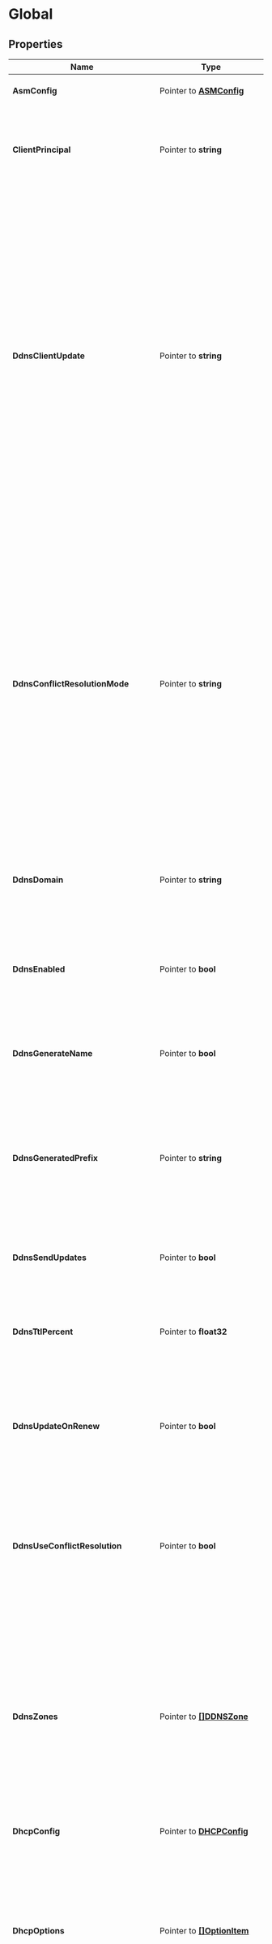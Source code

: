 # Global

## Properties

Name | Type | Description | Notes
------------ | ------------- | ------------- | -------------
**AsmConfig** | Pointer to [**ASMConfig**](ASMConfig.md) | The global Automated Scope Management configuration. | [optional] 
**ClientPrincipal** | Pointer to **string** | The Kerberos principal name. It uses the typical Kerberos notation: &lt;SERVICE-NAME&gt;/&lt;server-domain-name&gt;@&lt;REALM&gt;.  Defaults to empty. | [optional] 
**DdnsClientUpdate** | Pointer to **string** | The global configuration to control who does the DDNS updates.  Valid values are: * _client_: DHCP server updates DNS if requested by client. * _server_: DHCP server always updates DNS, overriding an update request from the client, unless the client requests no updates. * _ignore_: DHCP server always updates DNS, even if the client says not to. * _over_client_update_: Same as _server_. DHCP server always updates DNS, overriding an update request from the client, unless the client requests no updates. * _over_no_update_: DHCP server updates DNS even if the client requests that no updates be done. If the client requests to do the update, DHCP server allows it.  Defaults to _client_. | [optional] 
**DdnsConflictResolutionMode** | Pointer to **string** | The mode used for resolving conflicts while performing DDNS updates.  Valid values are: * _check_with_dhcid_: It includes adding a DHCID record and checking that record via conflict detection as per RFC 4703. * _no_check_with_dhcid_: This will ignore conflict detection but add a DHCID record when creating/updating an entry. * _check_exists_with_dhcid_: This will check if there is an existing DHCID record but does not verify the value of the record matches the update. This will also update the DHCID record for the entry. * _no_check_without_dhcid_: This ignores conflict detection and will not add a DHCID record when creating/updating a DDNS entry.  Defaults to _check_with_dhcid_. | [optional] 
**DdnsDomain** | Pointer to **string** | The domain suffix for DDNS updates. FQDN, may be empty.  Must be specified if _ddns_enabled_ is _true_.  Defaults to empty. | [optional] 
**DdnsEnabled** | Pointer to **bool** | Indicates if DDNS updates should be performed for leases.  All other ddns_* configuration fields are ignored when this flag is unset.  At a minimum, _ddns_domain_ and _ddns_zones_ must be configured to enable DDNS.  Defaults to _false_. | [optional] 
**DdnsGenerateName** | Pointer to **bool** | Indicates if DDNS needs to generate a hostname when not supplied by the client.  Defaults to _false_. | [optional] 
**DdnsGeneratedPrefix** | Pointer to **string** | The prefix used in the generation of an FQDN.  When generating a name, DHCP server will construct the name in the format: [ddns-generated-prefix]-[address-text].[ddns-qualifying-suffix]. where address-text is simply the lease IP address converted to a hyphenated string.  Defaults to \&quot;myhost\&quot;. | [optional] 
**DdnsSendUpdates** | Pointer to **bool** | Determines if DDNS updates are enabled at the global level. Defaults to _true_. | [optional] 
**DdnsTtlPercent** | Pointer to **float32** | DDNS TTL value - to be calculated as a simple percentage of the lease&#39;s lifetime, using the parameter&#39;s value as the percentage. It is specified as a percentage (e.g. 25, 75). Defaults to unspecified. | [optional] 
**DdnsUpdateOnRenew** | Pointer to **bool** | Instructs the DHCP server to always update the DNS information when a lease is renewed even if its DNS information has not changed.  Defaults to _false_. | [optional] 
**DdnsUseConflictResolution** | Pointer to **bool** | When true, DHCP server will apply conflict resolution, as described in RFC 4703, when attempting to fulfill the update request.  When false, DHCP server will simply attempt to update the DNS entries per the request, regardless of whether or not they conflict with existing entries owned by other DHCP4 clients.  Defaults to _true_. | [optional] 
**DdnsZones** | Pointer to [**[]DDNSZone**](DDNSZone.md) | DNS zones that DDNS updates can be sent to. There is no resolver fallback. The target zone must be explicitly configured for the update to be performed.  Updates are sent to the closest enclosing zone.  Error if _ddns_enabled_ is _true_ and the _ddns_domain_ does not have a corresponding entry in _ddns_zones_.  Error if there are items with duplicate zone in the list.  Defaults to empty list. | [optional] 
**DhcpConfig** | Pointer to [**DHCPConfig**](DHCPConfig.md) | The global DHCP configuration that controls how leases are issued. | [optional] 
**DhcpOptions** | Pointer to [**[]OptionItem**](OptionItem.md) | The list of DHCP options or group of options for IPv4. An option list is ordered and may include both option groups and specific options. Multiple occurrences of the same option or group is not an error. The last occurrence of an option in the list will be used.  Error if the graph of referenced groups contains cycles.  Defaults to empty list. | [optional] 
**DhcpOptionsV6** | Pointer to [**[]OptionItem**](OptionItem.md) | The list of DHCP options or group of options for IPv6. An option list is ordered and may include both option groups and specific options. Multiple occurrences of the same option or group is not an error. The last occurrence of an option in the list will be used.  Error if the graph of referenced groups contains cycles.  Defaults to empty list. | [optional] 
**DhcpThreshold** | Pointer to [**DHCPUtilizationThreshold**](DHCPUtilizationThreshold.md) | The global DHCP Utilization threshold settings. | [optional] 
**GssTsigFallback** | Pointer to **bool** | The behavior when GSS-TSIG should be used (a matching external DNS server is configured) but no GSS-TSIG key is available. If configured to _false_ (the default) this DNS server is skipped, if configured to _true_ the DNS server is ignored and the DNS update is sent with the configured DHCP-DDNS protection e.g. TSIG key or without any protection when none was configured.  Defaults to _false_. | [optional] 
**HeaderOptionFilename** | Pointer to **string** | The configuration for header option filename field. | [optional] 
**HeaderOptionServerAddress** | Pointer to **string** | The configuration for header option server address field. | [optional] 
**HeaderOptionServerName** | Pointer to **string** | The configuration for header option server name field. | [optional] 
**HostnameRewriteChar** | Pointer to **string** | The character to replace non-matching characters with, when hostname rewrite is enabled in global configuration.  Any single ASCII character or no character if the invalid characters should be removed without replacement.  Defaults to \&quot;-\&quot;. | [optional] 
**HostnameRewriteEnabled** | Pointer to **bool** | The global configuration to indicate if the hostnames supplied by the client will be rewritten prior to DDNS update by replacing every character that does not match _hostname_rewrite_regex_ by _hostname_rewrite_char_.  Defaults to _false_. | [optional] 
**HostnameRewriteRegex** | Pointer to **string** | The regex bracket expression to match valid characters when hostname rewrite is enabled in global configuration.  Must begin with \&quot;[\&quot; and end with \&quot;]\&quot; and be a compilable POSIX regex.  Defaults to \&quot;[^a-zA-Z0-9_.]\&quot;. | [optional] 
**Id** | Pointer to **string** | The resource identifier. | [optional] [readonly] 
**KerberosKdc** | Pointer to **string** | Address of Kerberos Key Distribution Center.  Defaults to empty. | [optional] 
**KerberosKeys** | Pointer to [**[]KerberosKey**](KerberosKey.md) | _kerberos_keys_ contains a list of keys for GSS-TSIG signed dynamic updates.  Defaults to empty. | [optional] 
**KerberosRekeyInterval** | Pointer to **int64** | Time interval (in seconds) the keys for each configured external DNS server are checked for rekeying, i.e. a new key is created to replace the current usable one when its age is greater than the _kerberos_rekey_interval_ value.  Defaults to 120 seconds. | [optional] 
**KerberosRetryInterval** | Pointer to **int64** | Time interval (in seconds) to retry to create a key if any error occurred previously for any configured external DNS server.  Defaults to 30 seconds. | [optional] 
**KerberosTkeyLifetime** | Pointer to **int64** | Lifetime (in seconds) of GSS-TSIG keys in the TKEY protocol.  Defaults to 160 seconds. | [optional] 
**KerberosTkeyProtocol** | Pointer to **string** | Determines which protocol is used to establish the security context with the external DNS servers, TCP or UDP.  Defaults to _tcp_. | [optional] 
**PreferOption12** | Pointer to **bool** | When enabled, DHCP Server will prefer option 12 over option 81 in the incoming client request.  Defaults to _false_. | [optional] 
**RemoveSuffixOption81** | Pointer to **bool** | When enabled, DHCP Server will remove the suffix from the option 81 in the incoming client request.  Defaults to _false_. | [optional] 
**ServerPrincipal** | Pointer to **string** | The Kerberos principal name of the external DNS server that will receive updates.  Defaults to empty. | [optional] 
**VendorSpecificOptionOptionSpace** | Pointer to **string** | The resource identifier. | [optional] 

## Methods

### NewGlobal

`func NewGlobal() *Global`

NewGlobal instantiates a new Global object
This constructor will assign default values to properties that have it defined,
and makes sure properties required by API are set, but the set of arguments
will change when the set of required properties is changed

### NewGlobalWithDefaults

`func NewGlobalWithDefaults() *Global`

NewGlobalWithDefaults instantiates a new Global object
This constructor will only assign default values to properties that have it defined,
but it doesn't guarantee that properties required by API are set

### GetAsmConfig

`func (o *Global) GetAsmConfig() ASMConfig`

GetAsmConfig returns the AsmConfig field if non-nil, zero value otherwise.

### GetAsmConfigOk

`func (o *Global) GetAsmConfigOk() (*ASMConfig, bool)`

GetAsmConfigOk returns a tuple with the AsmConfig field if it's non-nil, zero value otherwise
and a boolean to check if the value has been set.

### SetAsmConfig

`func (o *Global) SetAsmConfig(v ASMConfig)`

SetAsmConfig sets AsmConfig field to given value.

### HasAsmConfig

`func (o *Global) HasAsmConfig() bool`

HasAsmConfig returns a boolean if a field has been set.

### GetClientPrincipal

`func (o *Global) GetClientPrincipal() string`

GetClientPrincipal returns the ClientPrincipal field if non-nil, zero value otherwise.

### GetClientPrincipalOk

`func (o *Global) GetClientPrincipalOk() (*string, bool)`

GetClientPrincipalOk returns a tuple with the ClientPrincipal field if it's non-nil, zero value otherwise
and a boolean to check if the value has been set.

### SetClientPrincipal

`func (o *Global) SetClientPrincipal(v string)`

SetClientPrincipal sets ClientPrincipal field to given value.

### HasClientPrincipal

`func (o *Global) HasClientPrincipal() bool`

HasClientPrincipal returns a boolean if a field has been set.

### GetDdnsClientUpdate

`func (o *Global) GetDdnsClientUpdate() string`

GetDdnsClientUpdate returns the DdnsClientUpdate field if non-nil, zero value otherwise.

### GetDdnsClientUpdateOk

`func (o *Global) GetDdnsClientUpdateOk() (*string, bool)`

GetDdnsClientUpdateOk returns a tuple with the DdnsClientUpdate field if it's non-nil, zero value otherwise
and a boolean to check if the value has been set.

### SetDdnsClientUpdate

`func (o *Global) SetDdnsClientUpdate(v string)`

SetDdnsClientUpdate sets DdnsClientUpdate field to given value.

### HasDdnsClientUpdate

`func (o *Global) HasDdnsClientUpdate() bool`

HasDdnsClientUpdate returns a boolean if a field has been set.

### GetDdnsConflictResolutionMode

`func (o *Global) GetDdnsConflictResolutionMode() string`

GetDdnsConflictResolutionMode returns the DdnsConflictResolutionMode field if non-nil, zero value otherwise.

### GetDdnsConflictResolutionModeOk

`func (o *Global) GetDdnsConflictResolutionModeOk() (*string, bool)`

GetDdnsConflictResolutionModeOk returns a tuple with the DdnsConflictResolutionMode field if it's non-nil, zero value otherwise
and a boolean to check if the value has been set.

### SetDdnsConflictResolutionMode

`func (o *Global) SetDdnsConflictResolutionMode(v string)`

SetDdnsConflictResolutionMode sets DdnsConflictResolutionMode field to given value.

### HasDdnsConflictResolutionMode

`func (o *Global) HasDdnsConflictResolutionMode() bool`

HasDdnsConflictResolutionMode returns a boolean if a field has been set.

### GetDdnsDomain

`func (o *Global) GetDdnsDomain() string`

GetDdnsDomain returns the DdnsDomain field if non-nil, zero value otherwise.

### GetDdnsDomainOk

`func (o *Global) GetDdnsDomainOk() (*string, bool)`

GetDdnsDomainOk returns a tuple with the DdnsDomain field if it's non-nil, zero value otherwise
and a boolean to check if the value has been set.

### SetDdnsDomain

`func (o *Global) SetDdnsDomain(v string)`

SetDdnsDomain sets DdnsDomain field to given value.

### HasDdnsDomain

`func (o *Global) HasDdnsDomain() bool`

HasDdnsDomain returns a boolean if a field has been set.

### GetDdnsEnabled

`func (o *Global) GetDdnsEnabled() bool`

GetDdnsEnabled returns the DdnsEnabled field if non-nil, zero value otherwise.

### GetDdnsEnabledOk

`func (o *Global) GetDdnsEnabledOk() (*bool, bool)`

GetDdnsEnabledOk returns a tuple with the DdnsEnabled field if it's non-nil, zero value otherwise
and a boolean to check if the value has been set.

### SetDdnsEnabled

`func (o *Global) SetDdnsEnabled(v bool)`

SetDdnsEnabled sets DdnsEnabled field to given value.

### HasDdnsEnabled

`func (o *Global) HasDdnsEnabled() bool`

HasDdnsEnabled returns a boolean if a field has been set.

### GetDdnsGenerateName

`func (o *Global) GetDdnsGenerateName() bool`

GetDdnsGenerateName returns the DdnsGenerateName field if non-nil, zero value otherwise.

### GetDdnsGenerateNameOk

`func (o *Global) GetDdnsGenerateNameOk() (*bool, bool)`

GetDdnsGenerateNameOk returns a tuple with the DdnsGenerateName field if it's non-nil, zero value otherwise
and a boolean to check if the value has been set.

### SetDdnsGenerateName

`func (o *Global) SetDdnsGenerateName(v bool)`

SetDdnsGenerateName sets DdnsGenerateName field to given value.

### HasDdnsGenerateName

`func (o *Global) HasDdnsGenerateName() bool`

HasDdnsGenerateName returns a boolean if a field has been set.

### GetDdnsGeneratedPrefix

`func (o *Global) GetDdnsGeneratedPrefix() string`

GetDdnsGeneratedPrefix returns the DdnsGeneratedPrefix field if non-nil, zero value otherwise.

### GetDdnsGeneratedPrefixOk

`func (o *Global) GetDdnsGeneratedPrefixOk() (*string, bool)`

GetDdnsGeneratedPrefixOk returns a tuple with the DdnsGeneratedPrefix field if it's non-nil, zero value otherwise
and a boolean to check if the value has been set.

### SetDdnsGeneratedPrefix

`func (o *Global) SetDdnsGeneratedPrefix(v string)`

SetDdnsGeneratedPrefix sets DdnsGeneratedPrefix field to given value.

### HasDdnsGeneratedPrefix

`func (o *Global) HasDdnsGeneratedPrefix() bool`

HasDdnsGeneratedPrefix returns a boolean if a field has been set.

### GetDdnsSendUpdates

`func (o *Global) GetDdnsSendUpdates() bool`

GetDdnsSendUpdates returns the DdnsSendUpdates field if non-nil, zero value otherwise.

### GetDdnsSendUpdatesOk

`func (o *Global) GetDdnsSendUpdatesOk() (*bool, bool)`

GetDdnsSendUpdatesOk returns a tuple with the DdnsSendUpdates field if it's non-nil, zero value otherwise
and a boolean to check if the value has been set.

### SetDdnsSendUpdates

`func (o *Global) SetDdnsSendUpdates(v bool)`

SetDdnsSendUpdates sets DdnsSendUpdates field to given value.

### HasDdnsSendUpdates

`func (o *Global) HasDdnsSendUpdates() bool`

HasDdnsSendUpdates returns a boolean if a field has been set.

### GetDdnsTtlPercent

`func (o *Global) GetDdnsTtlPercent() float32`

GetDdnsTtlPercent returns the DdnsTtlPercent field if non-nil, zero value otherwise.

### GetDdnsTtlPercentOk

`func (o *Global) GetDdnsTtlPercentOk() (*float32, bool)`

GetDdnsTtlPercentOk returns a tuple with the DdnsTtlPercent field if it's non-nil, zero value otherwise
and a boolean to check if the value has been set.

### SetDdnsTtlPercent

`func (o *Global) SetDdnsTtlPercent(v float32)`

SetDdnsTtlPercent sets DdnsTtlPercent field to given value.

### HasDdnsTtlPercent

`func (o *Global) HasDdnsTtlPercent() bool`

HasDdnsTtlPercent returns a boolean if a field has been set.

### GetDdnsUpdateOnRenew

`func (o *Global) GetDdnsUpdateOnRenew() bool`

GetDdnsUpdateOnRenew returns the DdnsUpdateOnRenew field if non-nil, zero value otherwise.

### GetDdnsUpdateOnRenewOk

`func (o *Global) GetDdnsUpdateOnRenewOk() (*bool, bool)`

GetDdnsUpdateOnRenewOk returns a tuple with the DdnsUpdateOnRenew field if it's non-nil, zero value otherwise
and a boolean to check if the value has been set.

### SetDdnsUpdateOnRenew

`func (o *Global) SetDdnsUpdateOnRenew(v bool)`

SetDdnsUpdateOnRenew sets DdnsUpdateOnRenew field to given value.

### HasDdnsUpdateOnRenew

`func (o *Global) HasDdnsUpdateOnRenew() bool`

HasDdnsUpdateOnRenew returns a boolean if a field has been set.

### GetDdnsUseConflictResolution

`func (o *Global) GetDdnsUseConflictResolution() bool`

GetDdnsUseConflictResolution returns the DdnsUseConflictResolution field if non-nil, zero value otherwise.

### GetDdnsUseConflictResolutionOk

`func (o *Global) GetDdnsUseConflictResolutionOk() (*bool, bool)`

GetDdnsUseConflictResolutionOk returns a tuple with the DdnsUseConflictResolution field if it's non-nil, zero value otherwise
and a boolean to check if the value has been set.

### SetDdnsUseConflictResolution

`func (o *Global) SetDdnsUseConflictResolution(v bool)`

SetDdnsUseConflictResolution sets DdnsUseConflictResolution field to given value.

### HasDdnsUseConflictResolution

`func (o *Global) HasDdnsUseConflictResolution() bool`

HasDdnsUseConflictResolution returns a boolean if a field has been set.

### GetDdnsZones

`func (o *Global) GetDdnsZones() []DDNSZone`

GetDdnsZones returns the DdnsZones field if non-nil, zero value otherwise.

### GetDdnsZonesOk

`func (o *Global) GetDdnsZonesOk() (*[]DDNSZone, bool)`

GetDdnsZonesOk returns a tuple with the DdnsZones field if it's non-nil, zero value otherwise
and a boolean to check if the value has been set.

### SetDdnsZones

`func (o *Global) SetDdnsZones(v []DDNSZone)`

SetDdnsZones sets DdnsZones field to given value.

### HasDdnsZones

`func (o *Global) HasDdnsZones() bool`

HasDdnsZones returns a boolean if a field has been set.

### GetDhcpConfig

`func (o *Global) GetDhcpConfig() DHCPConfig`

GetDhcpConfig returns the DhcpConfig field if non-nil, zero value otherwise.

### GetDhcpConfigOk

`func (o *Global) GetDhcpConfigOk() (*DHCPConfig, bool)`

GetDhcpConfigOk returns a tuple with the DhcpConfig field if it's non-nil, zero value otherwise
and a boolean to check if the value has been set.

### SetDhcpConfig

`func (o *Global) SetDhcpConfig(v DHCPConfig)`

SetDhcpConfig sets DhcpConfig field to given value.

### HasDhcpConfig

`func (o *Global) HasDhcpConfig() bool`

HasDhcpConfig returns a boolean if a field has been set.

### GetDhcpOptions

`func (o *Global) GetDhcpOptions() []OptionItem`

GetDhcpOptions returns the DhcpOptions field if non-nil, zero value otherwise.

### GetDhcpOptionsOk

`func (o *Global) GetDhcpOptionsOk() (*[]OptionItem, bool)`

GetDhcpOptionsOk returns a tuple with the DhcpOptions field if it's non-nil, zero value otherwise
and a boolean to check if the value has been set.

### SetDhcpOptions

`func (o *Global) SetDhcpOptions(v []OptionItem)`

SetDhcpOptions sets DhcpOptions field to given value.

### HasDhcpOptions

`func (o *Global) HasDhcpOptions() bool`

HasDhcpOptions returns a boolean if a field has been set.

### GetDhcpOptionsV6

`func (o *Global) GetDhcpOptionsV6() []OptionItem`

GetDhcpOptionsV6 returns the DhcpOptionsV6 field if non-nil, zero value otherwise.

### GetDhcpOptionsV6Ok

`func (o *Global) GetDhcpOptionsV6Ok() (*[]OptionItem, bool)`

GetDhcpOptionsV6Ok returns a tuple with the DhcpOptionsV6 field if it's non-nil, zero value otherwise
and a boolean to check if the value has been set.

### SetDhcpOptionsV6

`func (o *Global) SetDhcpOptionsV6(v []OptionItem)`

SetDhcpOptionsV6 sets DhcpOptionsV6 field to given value.

### HasDhcpOptionsV6

`func (o *Global) HasDhcpOptionsV6() bool`

HasDhcpOptionsV6 returns a boolean if a field has been set.

### GetDhcpThreshold

`func (o *Global) GetDhcpThreshold() DHCPUtilizationThreshold`

GetDhcpThreshold returns the DhcpThreshold field if non-nil, zero value otherwise.

### GetDhcpThresholdOk

`func (o *Global) GetDhcpThresholdOk() (*DHCPUtilizationThreshold, bool)`

GetDhcpThresholdOk returns a tuple with the DhcpThreshold field if it's non-nil, zero value otherwise
and a boolean to check if the value has been set.

### SetDhcpThreshold

`func (o *Global) SetDhcpThreshold(v DHCPUtilizationThreshold)`

SetDhcpThreshold sets DhcpThreshold field to given value.

### HasDhcpThreshold

`func (o *Global) HasDhcpThreshold() bool`

HasDhcpThreshold returns a boolean if a field has been set.

### GetGssTsigFallback

`func (o *Global) GetGssTsigFallback() bool`

GetGssTsigFallback returns the GssTsigFallback field if non-nil, zero value otherwise.

### GetGssTsigFallbackOk

`func (o *Global) GetGssTsigFallbackOk() (*bool, bool)`

GetGssTsigFallbackOk returns a tuple with the GssTsigFallback field if it's non-nil, zero value otherwise
and a boolean to check if the value has been set.

### SetGssTsigFallback

`func (o *Global) SetGssTsigFallback(v bool)`

SetGssTsigFallback sets GssTsigFallback field to given value.

### HasGssTsigFallback

`func (o *Global) HasGssTsigFallback() bool`

HasGssTsigFallback returns a boolean if a field has been set.

### GetHeaderOptionFilename

`func (o *Global) GetHeaderOptionFilename() string`

GetHeaderOptionFilename returns the HeaderOptionFilename field if non-nil, zero value otherwise.

### GetHeaderOptionFilenameOk

`func (o *Global) GetHeaderOptionFilenameOk() (*string, bool)`

GetHeaderOptionFilenameOk returns a tuple with the HeaderOptionFilename field if it's non-nil, zero value otherwise
and a boolean to check if the value has been set.

### SetHeaderOptionFilename

`func (o *Global) SetHeaderOptionFilename(v string)`

SetHeaderOptionFilename sets HeaderOptionFilename field to given value.

### HasHeaderOptionFilename

`func (o *Global) HasHeaderOptionFilename() bool`

HasHeaderOptionFilename returns a boolean if a field has been set.

### GetHeaderOptionServerAddress

`func (o *Global) GetHeaderOptionServerAddress() string`

GetHeaderOptionServerAddress returns the HeaderOptionServerAddress field if non-nil, zero value otherwise.

### GetHeaderOptionServerAddressOk

`func (o *Global) GetHeaderOptionServerAddressOk() (*string, bool)`

GetHeaderOptionServerAddressOk returns a tuple with the HeaderOptionServerAddress field if it's non-nil, zero value otherwise
and a boolean to check if the value has been set.

### SetHeaderOptionServerAddress

`func (o *Global) SetHeaderOptionServerAddress(v string)`

SetHeaderOptionServerAddress sets HeaderOptionServerAddress field to given value.

### HasHeaderOptionServerAddress

`func (o *Global) HasHeaderOptionServerAddress() bool`

HasHeaderOptionServerAddress returns a boolean if a field has been set.

### GetHeaderOptionServerName

`func (o *Global) GetHeaderOptionServerName() string`

GetHeaderOptionServerName returns the HeaderOptionServerName field if non-nil, zero value otherwise.

### GetHeaderOptionServerNameOk

`func (o *Global) GetHeaderOptionServerNameOk() (*string, bool)`

GetHeaderOptionServerNameOk returns a tuple with the HeaderOptionServerName field if it's non-nil, zero value otherwise
and a boolean to check if the value has been set.

### SetHeaderOptionServerName

`func (o *Global) SetHeaderOptionServerName(v string)`

SetHeaderOptionServerName sets HeaderOptionServerName field to given value.

### HasHeaderOptionServerName

`func (o *Global) HasHeaderOptionServerName() bool`

HasHeaderOptionServerName returns a boolean if a field has been set.

### GetHostnameRewriteChar

`func (o *Global) GetHostnameRewriteChar() string`

GetHostnameRewriteChar returns the HostnameRewriteChar field if non-nil, zero value otherwise.

### GetHostnameRewriteCharOk

`func (o *Global) GetHostnameRewriteCharOk() (*string, bool)`

GetHostnameRewriteCharOk returns a tuple with the HostnameRewriteChar field if it's non-nil, zero value otherwise
and a boolean to check if the value has been set.

### SetHostnameRewriteChar

`func (o *Global) SetHostnameRewriteChar(v string)`

SetHostnameRewriteChar sets HostnameRewriteChar field to given value.

### HasHostnameRewriteChar

`func (o *Global) HasHostnameRewriteChar() bool`

HasHostnameRewriteChar returns a boolean if a field has been set.

### GetHostnameRewriteEnabled

`func (o *Global) GetHostnameRewriteEnabled() bool`

GetHostnameRewriteEnabled returns the HostnameRewriteEnabled field if non-nil, zero value otherwise.

### GetHostnameRewriteEnabledOk

`func (o *Global) GetHostnameRewriteEnabledOk() (*bool, bool)`

GetHostnameRewriteEnabledOk returns a tuple with the HostnameRewriteEnabled field if it's non-nil, zero value otherwise
and a boolean to check if the value has been set.

### SetHostnameRewriteEnabled

`func (o *Global) SetHostnameRewriteEnabled(v bool)`

SetHostnameRewriteEnabled sets HostnameRewriteEnabled field to given value.

### HasHostnameRewriteEnabled

`func (o *Global) HasHostnameRewriteEnabled() bool`

HasHostnameRewriteEnabled returns a boolean if a field has been set.

### GetHostnameRewriteRegex

`func (o *Global) GetHostnameRewriteRegex() string`

GetHostnameRewriteRegex returns the HostnameRewriteRegex field if non-nil, zero value otherwise.

### GetHostnameRewriteRegexOk

`func (o *Global) GetHostnameRewriteRegexOk() (*string, bool)`

GetHostnameRewriteRegexOk returns a tuple with the HostnameRewriteRegex field if it's non-nil, zero value otherwise
and a boolean to check if the value has been set.

### SetHostnameRewriteRegex

`func (o *Global) SetHostnameRewriteRegex(v string)`

SetHostnameRewriteRegex sets HostnameRewriteRegex field to given value.

### HasHostnameRewriteRegex

`func (o *Global) HasHostnameRewriteRegex() bool`

HasHostnameRewriteRegex returns a boolean if a field has been set.

### GetId

`func (o *Global) GetId() string`

GetId returns the Id field if non-nil, zero value otherwise.

### GetIdOk

`func (o *Global) GetIdOk() (*string, bool)`

GetIdOk returns a tuple with the Id field if it's non-nil, zero value otherwise
and a boolean to check if the value has been set.

### SetId

`func (o *Global) SetId(v string)`

SetId sets Id field to given value.

### HasId

`func (o *Global) HasId() bool`

HasId returns a boolean if a field has been set.

### GetKerberosKdc

`func (o *Global) GetKerberosKdc() string`

GetKerberosKdc returns the KerberosKdc field if non-nil, zero value otherwise.

### GetKerberosKdcOk

`func (o *Global) GetKerberosKdcOk() (*string, bool)`

GetKerberosKdcOk returns a tuple with the KerberosKdc field if it's non-nil, zero value otherwise
and a boolean to check if the value has been set.

### SetKerberosKdc

`func (o *Global) SetKerberosKdc(v string)`

SetKerberosKdc sets KerberosKdc field to given value.

### HasKerberosKdc

`func (o *Global) HasKerberosKdc() bool`

HasKerberosKdc returns a boolean if a field has been set.

### GetKerberosKeys

`func (o *Global) GetKerberosKeys() []KerberosKey`

GetKerberosKeys returns the KerberosKeys field if non-nil, zero value otherwise.

### GetKerberosKeysOk

`func (o *Global) GetKerberosKeysOk() (*[]KerberosKey, bool)`

GetKerberosKeysOk returns a tuple with the KerberosKeys field if it's non-nil, zero value otherwise
and a boolean to check if the value has been set.

### SetKerberosKeys

`func (o *Global) SetKerberosKeys(v []KerberosKey)`

SetKerberosKeys sets KerberosKeys field to given value.

### HasKerberosKeys

`func (o *Global) HasKerberosKeys() bool`

HasKerberosKeys returns a boolean if a field has been set.

### GetKerberosRekeyInterval

`func (o *Global) GetKerberosRekeyInterval() int64`

GetKerberosRekeyInterval returns the KerberosRekeyInterval field if non-nil, zero value otherwise.

### GetKerberosRekeyIntervalOk

`func (o *Global) GetKerberosRekeyIntervalOk() (*int64, bool)`

GetKerberosRekeyIntervalOk returns a tuple with the KerberosRekeyInterval field if it's non-nil, zero value otherwise
and a boolean to check if the value has been set.

### SetKerberosRekeyInterval

`func (o *Global) SetKerberosRekeyInterval(v int64)`

SetKerberosRekeyInterval sets KerberosRekeyInterval field to given value.

### HasKerberosRekeyInterval

`func (o *Global) HasKerberosRekeyInterval() bool`

HasKerberosRekeyInterval returns a boolean if a field has been set.

### GetKerberosRetryInterval

`func (o *Global) GetKerberosRetryInterval() int64`

GetKerberosRetryInterval returns the KerberosRetryInterval field if non-nil, zero value otherwise.

### GetKerberosRetryIntervalOk

`func (o *Global) GetKerberosRetryIntervalOk() (*int64, bool)`

GetKerberosRetryIntervalOk returns a tuple with the KerberosRetryInterval field if it's non-nil, zero value otherwise
and a boolean to check if the value has been set.

### SetKerberosRetryInterval

`func (o *Global) SetKerberosRetryInterval(v int64)`

SetKerberosRetryInterval sets KerberosRetryInterval field to given value.

### HasKerberosRetryInterval

`func (o *Global) HasKerberosRetryInterval() bool`

HasKerberosRetryInterval returns a boolean if a field has been set.

### GetKerberosTkeyLifetime

`func (o *Global) GetKerberosTkeyLifetime() int64`

GetKerberosTkeyLifetime returns the KerberosTkeyLifetime field if non-nil, zero value otherwise.

### GetKerberosTkeyLifetimeOk

`func (o *Global) GetKerberosTkeyLifetimeOk() (*int64, bool)`

GetKerberosTkeyLifetimeOk returns a tuple with the KerberosTkeyLifetime field if it's non-nil, zero value otherwise
and a boolean to check if the value has been set.

### SetKerberosTkeyLifetime

`func (o *Global) SetKerberosTkeyLifetime(v int64)`

SetKerberosTkeyLifetime sets KerberosTkeyLifetime field to given value.

### HasKerberosTkeyLifetime

`func (o *Global) HasKerberosTkeyLifetime() bool`

HasKerberosTkeyLifetime returns a boolean if a field has been set.

### GetKerberosTkeyProtocol

`func (o *Global) GetKerberosTkeyProtocol() string`

GetKerberosTkeyProtocol returns the KerberosTkeyProtocol field if non-nil, zero value otherwise.

### GetKerberosTkeyProtocolOk

`func (o *Global) GetKerberosTkeyProtocolOk() (*string, bool)`

GetKerberosTkeyProtocolOk returns a tuple with the KerberosTkeyProtocol field if it's non-nil, zero value otherwise
and a boolean to check if the value has been set.

### SetKerberosTkeyProtocol

`func (o *Global) SetKerberosTkeyProtocol(v string)`

SetKerberosTkeyProtocol sets KerberosTkeyProtocol field to given value.

### HasKerberosTkeyProtocol

`func (o *Global) HasKerberosTkeyProtocol() bool`

HasKerberosTkeyProtocol returns a boolean if a field has been set.

### GetPreferOption12

`func (o *Global) GetPreferOption12() bool`

GetPreferOption12 returns the PreferOption12 field if non-nil, zero value otherwise.

### GetPreferOption12Ok

`func (o *Global) GetPreferOption12Ok() (*bool, bool)`

GetPreferOption12Ok returns a tuple with the PreferOption12 field if it's non-nil, zero value otherwise
and a boolean to check if the value has been set.

### SetPreferOption12

`func (o *Global) SetPreferOption12(v bool)`

SetPreferOption12 sets PreferOption12 field to given value.

### HasPreferOption12

`func (o *Global) HasPreferOption12() bool`

HasPreferOption12 returns a boolean if a field has been set.

### GetRemoveSuffixOption81

`func (o *Global) GetRemoveSuffixOption81() bool`

GetRemoveSuffixOption81 returns the RemoveSuffixOption81 field if non-nil, zero value otherwise.

### GetRemoveSuffixOption81Ok

`func (o *Global) GetRemoveSuffixOption81Ok() (*bool, bool)`

GetRemoveSuffixOption81Ok returns a tuple with the RemoveSuffixOption81 field if it's non-nil, zero value otherwise
and a boolean to check if the value has been set.

### SetRemoveSuffixOption81

`func (o *Global) SetRemoveSuffixOption81(v bool)`

SetRemoveSuffixOption81 sets RemoveSuffixOption81 field to given value.

### HasRemoveSuffixOption81

`func (o *Global) HasRemoveSuffixOption81() bool`

HasRemoveSuffixOption81 returns a boolean if a field has been set.

### GetServerPrincipal

`func (o *Global) GetServerPrincipal() string`

GetServerPrincipal returns the ServerPrincipal field if non-nil, zero value otherwise.

### GetServerPrincipalOk

`func (o *Global) GetServerPrincipalOk() (*string, bool)`

GetServerPrincipalOk returns a tuple with the ServerPrincipal field if it's non-nil, zero value otherwise
and a boolean to check if the value has been set.

### SetServerPrincipal

`func (o *Global) SetServerPrincipal(v string)`

SetServerPrincipal sets ServerPrincipal field to given value.

### HasServerPrincipal

`func (o *Global) HasServerPrincipal() bool`

HasServerPrincipal returns a boolean if a field has been set.

### GetVendorSpecificOptionOptionSpace

`func (o *Global) GetVendorSpecificOptionOptionSpace() string`

GetVendorSpecificOptionOptionSpace returns the VendorSpecificOptionOptionSpace field if non-nil, zero value otherwise.

### GetVendorSpecificOptionOptionSpaceOk

`func (o *Global) GetVendorSpecificOptionOptionSpaceOk() (*string, bool)`

GetVendorSpecificOptionOptionSpaceOk returns a tuple with the VendorSpecificOptionOptionSpace field if it's non-nil, zero value otherwise
and a boolean to check if the value has been set.

### SetVendorSpecificOptionOptionSpace

`func (o *Global) SetVendorSpecificOptionOptionSpace(v string)`

SetVendorSpecificOptionOptionSpace sets VendorSpecificOptionOptionSpace field to given value.

### HasVendorSpecificOptionOptionSpace

`func (o *Global) HasVendorSpecificOptionOptionSpace() bool`

HasVendorSpecificOptionOptionSpace returns a boolean if a field has been set.


[[Back to Model list]](../README.md#documentation-for-models) [[Back to API list]](../README.md#documentation-for-api-endpoints) [[Back to README]](../README.md)


